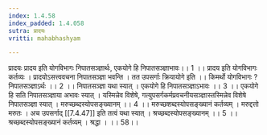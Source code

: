 ```yaml
---
index: 1.4.58
index_padded: 1.4.058
sutra: प्रादयः
vritti: mahabhashyam

---
```

 प्रादयः प्रादय इति योगविभागः निपातसञ्ज्ञार्थः, एकयोगे हि निपातसञ्ज्ञाभावः।। 1 ।। प्रादय इति योगविभागः कर्तव्यः । प्रादयोऽसत्त्ववचना निपातसञ्ज्ञा भवन्ति । तत उपसर्गाः क्रियायोगे इति ।। किमर्थो योगविभागः ? निपातसञ्ज्ञाऽर्थः ।। 2 ।। निपातसञ्ज्ञा यथा स्यात् । एकयोगे हि निपातसञ्ज्ञाऽभावः ।। 3 ।। एकयोगे हि सति निपातसञ्ज्ञाया अभावः स्यात् । यस्मिन्नेव विशेषे, गत्युपसर्गकर्मप्रवचनीयसञ्ज्ञास्तस्मिन्नेव विशेषे निपातसञ्ज्ञा स्यात् । मरुच्छब्दस्योपसङ्ख्यानम् ।। 4 ।। मरुच्छशब्दस्योपसङ्ख्यानं कर्तव्यम् । मरुद्दत्तो मरुतः । अच उपसर्गाद् [[7.4.47]] इति तत्वं यथा स्यात् । श्रच्छब्दस्योपसङ्ख्यानम् ।। 5 ।। श्रच्छब्दस्योपसङ्ख्यानं कर्तव्यम् । श्रद्धा । ।। 58।। 